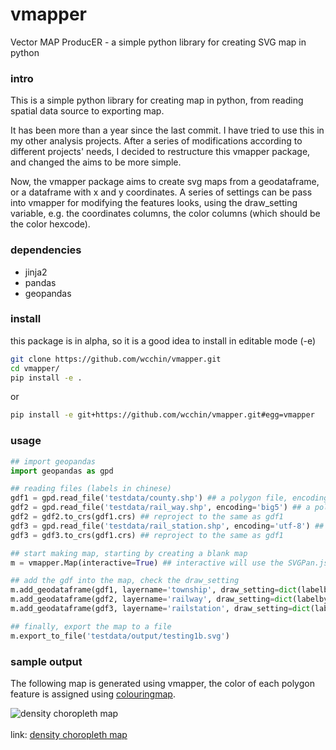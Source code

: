 # vmapper
Vector MAP ProducER - a simple python library for creating SVG map in python

### intro 
This is a simple python library for creating map in python, from reading spatial data source to exporting map.

It has been more than a year since the last commit. I have tried to use this in my other analysis projects. 
After a series of modifications according to different projects' needs, I decided to restructure this vmapper package, and changed the aims to be more simple.

Now, the vmapper package aims to create svg maps from a geodataframe, or a dataframe with x and y coordinates. 
A series of settings can be pass into vmapper for modifying the features looks, using the draw_setting variable, e.g. the coordinates columns, the color columns (which should be the color hexcode). 


### dependencies
- jinja2
- pandas
- geopandas

### install

this package is in alpha, so it is a good idea to install in editable mode (-e)
```sh
git clone https://github.com/wcchin/vmapper.git
cd vmapper/
pip install -e .

```

or 

```sh
pip install -e git+https://github.com/wcchin/vmapper.git#egg=vmapper

```

### usage

```python
## import geopandas
import geopandas as gpd

## reading files (labels in chinese)
gdf1 = gpd.read_file('testdata/county.shp') ## a polygon file, encoding is utf-8, projection Twd1997/TM2
gdf2 = gpd.read_file('testdata/rail_way.shp', encoding='big5') ## a polyline files, the encoding is big5, projection in wgs84
gdf2 = gdf2.to_crs(gdf1.crs) ## reproject to the same as gdf1
gdf3 = gpd.read_file('testdata/rail_station.shp', encoding='utf-8') ## a point file, encoding utf-8, projection wgs84
gdf3 = gdf3.to_crs(gdf1.crs) ## reproject to the same as gdf1

## start making map, starting by creating a blank map
m = vmapper.Map(interactive=True) ## interactive will use the SVGPan.js, which will be copy automatically

## add the gdf into the map, check the draw_setting
m.add_geodataframe(gdf1, layername='township', draw_setting=dict(labelby='countyname', idby='countyid'), hovercolor=(255,10,10),hoveropacity=0.9,hoverstroke="#FF0",hoverswidth=1, color=(20,20,250), opacity=0.6, strokecolor="#0F0", strokewidth=30, showlabel=True)
m.add_geodataframe(gdf2, layername='railway', draw_setting=dict(labelby='railcode', idby='railid'),strokecolor="#FF7",  hoverstroke="#0F0",hoverswidth=500, strokewidth=300, showlabel=True)
m.add_geodataframe(gdf3, layername='railstation', draw_setting=dict(labelby='landmarkna', idby='landmarkid'), radius=200, hovercolor=(255,255,10),hoveropacity=0.9,hoverstroke="#FFF",hoverswidth=50, color=(255,20,250), opacity=0.6, strokecolor="#000", strokewidth=10, showlabel=True)

## finally, export the map to a file
m.export_to_file('testdata/output/testing1b.svg')

```

### sample output
The following map is generated using vmapper, the color of each polygon feature is assigned using <a href="https://wcchin.github.io/colouringmap" target="blank">colouringmap</a>.

![density choropleth map](testdata/output/testing_taipei_crime_map2.svg?raw=true "density of some crime")  
<object id="svg1" data="testdata/output/testing_taipei_crime_map2.svg?raw=true" type="image/svg+xml" style="width: 650px; height: 480px"></object>  
link: [density choropleth map](testdata/output/testing_taipei_crime_map2.svg?raw=true)
